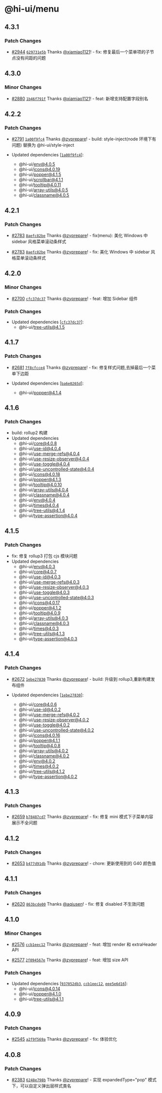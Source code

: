 # @hi-ui/menu

## 4.3.1

### Patch Changes

- [#2944](https://github.com/XiaoMi/hiui/pull/2944) [`629731e5b`](https://github.com/XiaoMi/hiui/commit/629731e5b3c5f98e70599ae06eb88609336d3467) Thanks [@xiamiao1121](https://github.com/xiamiao1121)! - fix: 修复最后一个菜单项的子节点没有间距的问题

## 4.3.0

### Minor Changes

- [#2880](https://github.com/XiaoMi/hiui/pull/2880) [`1b46f791f`](https://github.com/XiaoMi/hiui/commit/1b46f791f99c20a946250c2921f3362304e86371) Thanks [@xiamiao1121](https://github.com/xiamiao1121)! - feat: 新增支持配置字段别名

## 4.2.2

### Patch Changes

- [#2791](https://github.com/XiaoMi/hiui/pull/2791) [`1a00f9fc4`](https://github.com/XiaoMi/hiui/commit/1a00f9fc4a44619059d7852e846b54fedbd56715) Thanks [@zyprepare](https://github.com/zyprepare)! - build: style-inject(node 环境下有问题) 替换为 @hi-ui/style-inject

- Updated dependencies [[`1a00f9fc4`](https://github.com/XiaoMi/hiui/commit/1a00f9fc4a44619059d7852e846b54fedbd56715)]:
  - @hi-ui/env@4.0.5
  - @hi-ui/icons@4.0.19
  - @hi-ui/popper@4.1.5
  - @hi-ui/scrollbar@4.1.1
  - @hi-ui/tooltip@4.0.11
  - @hi-ui/array-utils@4.0.5
  - @hi-ui/classname@4.0.5

## 4.2.1

### Patch Changes

- [#2783](https://github.com/XiaoMi/hiui/pull/2783) [`8aefc82be`](https://github.com/XiaoMi/hiui/commit/8aefc82bebd44e8c983974d8b10aa0074169cea1) Thanks [@zyprepare](https://github.com/zyprepare)! - fix(menu): 美化 Windows 中 sidebar 风格菜单滚动条样式

- [#2783](https://github.com/XiaoMi/hiui/pull/2783) [`8aefc82be`](https://github.com/XiaoMi/hiui/commit/8aefc82bebd44e8c983974d8b10aa0074169cea1) Thanks [@zyprepare](https://github.com/zyprepare)! - fix: 美化 Windows 中 sidebar 风格菜单滚动条样式

## 4.2.0

### Minor Changes

- [#2700](https://github.com/XiaoMi/hiui/pull/2700) [`cfc37dc37`](https://github.com/XiaoMi/hiui/commit/cfc37dc37c83ce737d88262644c07ca23cde0731) Thanks [@zyprepare](https://github.com/zyprepare)! - feat: 增加 Sidebar 组件

### Patch Changes

- Updated dependencies [[`cfc37dc37`](https://github.com/XiaoMi/hiui/commit/cfc37dc37c83ce737d88262644c07ca23cde0731)]:
  - @hi-ui/tree-utils@4.1.5

## 4.1.7

### Patch Changes

- [#2681](https://github.com/XiaoMi/hiui/pull/2681) [`7f8cfcce4`](https://github.com/XiaoMi/hiui/commit/7f8cfcce4080c977e84a7da627ab4d2f95f44113) Thanks [@zyprepare](https://github.com/zyprepare)! - fix: 修复样式问题,去掉最后一个菜单下边距

- Updated dependencies [[`ba6e0265d`](https://github.com/XiaoMi/hiui/commit/ba6e0265da07964423d3a684dd068dcf50865dbc)]:
  - @hi-ui/popper@4.1.4

## 4.1.6

### Patch Changes

- build: rollup2 构建
- Updated dependencies
  - @hi-ui/core@4.0.8
  - @hi-ui/use-id@4.0.4
  - @hi-ui/use-merge-refs@4.0.4
  - @hi-ui/use-resize-observer@4.0.4
  - @hi-ui/use-toggle@4.0.4
  - @hi-ui/use-uncontrolled-state@4.0.4
  - @hi-ui/icons@4.0.18
  - @hi-ui/popper@4.1.3
  - @hi-ui/tooltip@4.0.10
  - @hi-ui/array-utils@4.0.4
  - @hi-ui/classname@4.0.4
  - @hi-ui/env@4.0.4
  - @hi-ui/times@4.0.4
  - @hi-ui/tree-utils@4.1.4
  - @hi-ui/type-assertion@4.0.4

## 4.1.5

### Patch Changes

- fix: 修复 rollup3 打包 cjs 模块问题
- Updated dependencies
  - @hi-ui/env@4.0.3
  - @hi-ui/core@4.0.7
  - @hi-ui/use-id@4.0.3
  - @hi-ui/use-merge-refs@4.0.3
  - @hi-ui/use-resize-observer@4.0.3
  - @hi-ui/use-toggle@4.0.3
  - @hi-ui/use-uncontrolled-state@4.0.3
  - @hi-ui/icons@4.0.17
  - @hi-ui/popper@4.1.2
  - @hi-ui/tooltip@4.0.9
  - @hi-ui/array-utils@4.0.3
  - @hi-ui/classname@4.0.3
  - @hi-ui/times@4.0.3
  - @hi-ui/tree-utils@4.1.3
  - @hi-ui/type-assertion@4.0.3

## 4.1.4

### Patch Changes

- [#2672](https://github.com/XiaoMi/hiui/pull/2672) [`1ebe27830`](https://github.com/XiaoMi/hiui/commit/1ebe2783098b3a8cd980bd10076d67635463800e) Thanks [@zyprepare](https://github.com/zyprepare)! - build: 升级到 rollup3,重新构建发布组件

- Updated dependencies [[`1ebe27830`](https://github.com/XiaoMi/hiui/commit/1ebe2783098b3a8cd980bd10076d67635463800e)]:
  - @hi-ui/core@4.0.6
  - @hi-ui/use-id@4.0.2
  - @hi-ui/use-merge-refs@4.0.2
  - @hi-ui/use-resize-observer@4.0.2
  - @hi-ui/use-toggle@4.0.2
  - @hi-ui/use-uncontrolled-state@4.0.2
  - @hi-ui/icons@4.0.16
  - @hi-ui/popper@4.1.1
  - @hi-ui/tooltip@4.0.8
  - @hi-ui/array-utils@4.0.2
  - @hi-ui/classname@4.0.2
  - @hi-ui/env@4.0.2
  - @hi-ui/times@4.0.2
  - @hi-ui/tree-utils@4.1.2
  - @hi-ui/type-assertion@4.0.2

## 4.1.3

### Patch Changes

- [#2659](https://github.com/XiaoMi/hiui/pull/2659) [`b78487cd7`](https://github.com/XiaoMi/hiui/commit/b78487cd725532000f81876e1826f1918c37b23a) Thanks [@zyprepare](https://github.com/zyprepare)! - fix: 修复 mini 模式下子菜单内容展示不全问题

## 4.1.2

### Patch Changes

- [#2653](https://github.com/XiaoMi/hiui/pull/2653) [`b477d91db`](https://github.com/XiaoMi/hiui/commit/b477d91db15bbc92c8712a9a771af5b332779315) Thanks [@zyprepare](https://github.com/zyprepare)! - chore: 更新使用到的 G40 颜色值

## 4.1.1

### Patch Changes

- [#2620](https://github.com/XiaoMi/hiui/pull/2620) [`863bcde00`](https://github.com/XiaoMi/hiui/commit/863bcde0033f8bb4c9866e6f975e52726e4a5825) Thanks [@aqiusen](https://github.com/aqiusen)! - fix: 修复 disabled 不生效问题

## 4.1.0

### Minor Changes

- [#2576](https://github.com/XiaoMi/hiui/pull/2576) [`ccb1eec12`](https://github.com/XiaoMi/hiui/commit/ccb1eec122a33466536b365d443f175d1e16dc86) Thanks [@zyprepare](https://github.com/zyprepare)! - feat: 增加 render 和 extraHeader API

- [#2577](https://github.com/XiaoMi/hiui/pull/2577) [`2f094567e`](https://github.com/XiaoMi/hiui/commit/2f094567e678235e75ff5c443dce1ee09c3bd115) Thanks [@zyprepare](https://github.com/zyprepare)! - feat: 增加 size API

### Patch Changes

- Updated dependencies [[`937052db3`](https://github.com/XiaoMi/hiui/commit/937052db36ecfa50fef53df13d159bee0d08fa41), [`ccb1eec12`](https://github.com/XiaoMi/hiui/commit/ccb1eec122a33466536b365d443f175d1e16dc86), [`eee5e6d16`](https://github.com/XiaoMi/hiui/commit/eee5e6d1658685a6119b5aa40038c572145b3b4e)]:
  - @hi-ui/icons@4.0.14
  - @hi-ui/popper@4.1.0
  - @hi-ui/tree-utils@4.1.1

## 4.0.9

### Patch Changes

- [#2545](https://github.com/XiaoMi/hiui/pull/2545) [`a2f9f569a`](https://github.com/XiaoMi/hiui/commit/a2f9f569aefad8d4956db021510163ed8993887c) Thanks [@zyprepare](https://github.com/zyprepare)! - fix: 体验优化

## 4.0.8

### Patch Changes

- [#2383](https://github.com/XiaoMi/hiui/pull/2383) [`6248e798b`](https://github.com/XiaoMi/hiui/commit/6248e798b4ad7b9256637027f6bbe79245ed68de) Thanks [@zyprepare](https://github.com/zyprepare)! - 实现 expandedType="pop" 模式下，可以自定义弹出层样式类名
